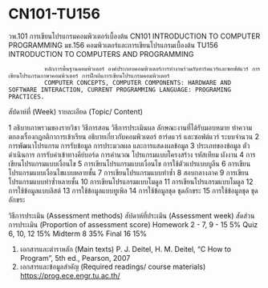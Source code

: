# CN101-TU156

วพ.101 	การเขียนโปรแกรมคอมพิวเตอร์เบื้องต้น
CN101	INTRODUCTION TO COMPUTER PROGRAMMING 
มธ.156	คอมพิวเตอร์และการเขียนโปรแกรมเบื้องต้น
TU156	INTRODUCTION TO COMPUTERS AND PROGRAMMING


	          หลักการพื้นฐานคอมพิวเตอร์ องค์ประกอบคอมพิวเตอร์การทำงานร่วมกับฮาร์ดแวร์และซอฟต์แวร์ การเขียนโปรแกรมภาษาคอมพิวเตอร์ การฝึกฝนการเขียนโปรแกรมคอมพิวเตอร์ 
	          COMPUTER CONCEPTS, COMPUTER COMPONENTS: HARDWARE AND SOFTWARE INTERACTION, CURRENT PROGRAMMING LANGUAGE: PROGRAMING PRACTICES.


สัปดาห์ที่ (Week)	รายละเอียด (Topic/ Content)
	
1	อธิบายภาพรวมของรายวิชา วิธีการสอน วิธีการประเมินผล ลักษณะงานที่ได้รับมอบหมาย ทำความตกลงเรื่องกฎกติกาการเข้าเรียน อธิบายเกี่ยวกับคอมพิวเตอร์ ฮาร์ดแวร์ และซอฟต์แวร์ ระบบจำนวน
2	การพัฒนาโปรแกรม การรับข้อมูล การประมวลผล และการแสดงผลข้อมูล 
3	ประเภทของข้อมูล ตัวดำเนินการ การรับค่าเข้าทางคีย์บอร์ด การคำนวณ โปรแกรมแบบโครงสร้าง รหัสเทียม ผังงาน
4	การเขียนโปรแกรมแบบเงื่อนไข
5	การเขียนโปรแกรมแบบเงื่อนไข การใช้ตัวแปรแบบบูลีน
6	การเขียนโปรแกรมแบบเงื่อนไขแบบหลายชั้น
7	การเขียนโปรแกรมแบบทำซ้ำ
8	สอบกลางภาค
9	การเขียนโปรแกรมแบบทำซ้ำหลายชั้น
10	การเขียนโปรแกรมแบบโมดูล
11	การเขียนโปรแกรมแบบโมดูล
12	การใช้ข้อมูลแบบลิสต์
13	การใช้ข้อมูลแบบทูเพิล
14	การใช้ข้อมูลชุด ชุดอักขระ
15	การใช้ข้อมูลชุด ชุดอักขระ



วิธีการประเมิน
(Assessment methods)	สัปดาห์ที่ประเมิน (Assessment week)	สัดส่วนการประเมิน
(Proportion of assessment score)
Homework	2 - 7, 9 - 15	5%
Quiz	6, 10, 12	15%
Midterm	8	35%
Final	16	15%


1.	เอกสารและตำราหลัก (Main texts)
	P. J. Deitel, H. M. Deitel, “C How to Program”, 5th ed., Pearson, 2007
2.	เอกสารและข้อมูลสำคัญ (Required readings/ course materials)
	https://prog.ece.engr.tu.ac.th/

